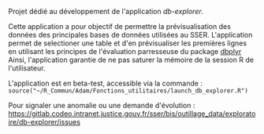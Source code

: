 Projet dédié au développement de l'application *db-explorer*.

Cette application a pour objectif de permettre la prévisualisation des données des principales bases de données utilisées au SSER. 
L'application permet de selectioner une table et d'en prévisualiser les premières lignes en utilisant les principes de l'évaluation parresseuse du package [dbplyr](https://dbplyr.tidyverse.org/index.html)  
Ainsi, l'application garantie de ne pas saturer la mémoire de la session R de l'utilisateur. 

L'application est en beta-test, accessible via la commande : 
`source("~/R_Commun/Adam/Fonctions_utilitaires/launch_db_explorer.R")`

Pour signaler une anomalie ou une demande d'évolution : 
https://gitlab.codeo.intranet.justice.gouv.fr/sser/bis/outillage_data/exploratoire/db-explorer/issues


